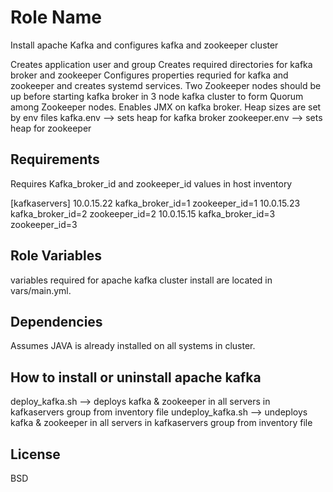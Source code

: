 Role Name
=========
Install apache Kafka and configures kafka and zookeeper cluster

Creates application user and group
Creates required directories for kafka broker and zookeeper
Configures properties requried for kafka and zookeeper and creates systemd services.
Two Zookeeper nodes should be up before starting kafka broker in 3 node kafka cluster to form Quorum among Zookeeper nodes.
Enables JMX on kafka broker.
Heap sizes are set by env  files
kafka.env --> sets heap for kafka broker
zookeeper.env --> sets heap for zookeeper

Requirements
------------
Requires Kafka_broker_id and zookeeper_id values in host inventory

[kafkaservers]
10.0.15.22 kafka_broker_id=1 zookeeper_id=1
10.0.15.23 kafka_broker_id=2 zookeeper_id=2
10.0.15.15 kafka_broker_id=3 zookeeper_id=3


Role Variables
--------------
variables required for apache kafka cluster install are located in vars/main.yml.


Dependencies
------------

Assumes JAVA is already installed on all systems in cluster.

How to install or uninstall apache kafka
----------------------------------------
deploy_kafka.sh --> deploys kafka & zookeeper in all servers in kafkaservers group from inventory file
undeploy_kafka.sh --> undeploys kafka & zookeeper in all servers in kafkaservers group from inventory file


License
-------

BSD

